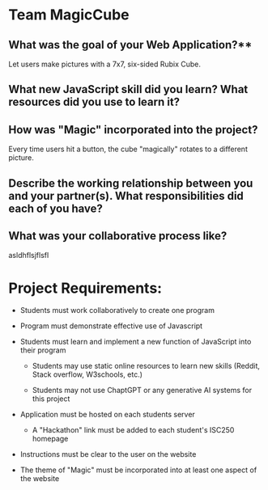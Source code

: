 # Team MagicCube

## What was the goal of your Web Application?**

Let users make pictures with a 7x7, six-sided Rubix Cube.  

## What new JavaScript skill did you learn? What resources did you use to learn it?



  

## How was "Magic" incorporated into the project?

Every time users hit a button, the cube "magically" rotates to a different picture.  

## Describe the working relationship between you and your partner(s). What responsibilities did each of you have?



  
## What was your collaborative process like?

asldhflsjflsfl  

# Project Requirements:

- Students must work collaboratively to create one program

- Program must demonstrate effective use of Javascript

- Students must learn and implement a new function of JavaScript into their program

    - Students may use static online resources to learn new skills (Reddit, Stack overflow, W3schools, etc.)

    - Students may not use ChaptGPT or any generative AI systems for this project

- Application must be hosted on each students server

    - A "Hackathon" link must be added to each student's ISC250 homepage

- Instructions must be clear to the user on the website

- The theme of "Magic" must be incorporated into at least one aspect of the website